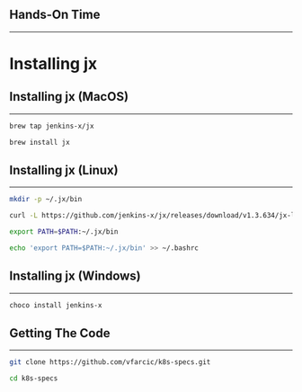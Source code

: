 ## Hands-On Time

---

# Installing jx


## Installing jx (MacOS)

---

```bash
brew tap jenkins-x/jx

brew install jx
```


## Installing jx (Linux)

---

```bash
mkdir -p ~/.jx/bin

curl -L https://github.com/jenkins-x/jx/releases/download/v1.3.634/jx-linux-amd64.tar.gz | tar xzv -C ~/.jx/bin

export PATH=$PATH:~/.jx/bin

echo 'export PATH=$PATH:~/.jx/bin' >> ~/.bashrc
```


## Installing jx (Windows)

---

```bash
choco install jenkins-x
```


## Getting The Code

---

```bash
git clone https://github.com/vfarcic/k8s-specs.git

cd k8s-specs
```
